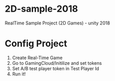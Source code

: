 # 2D-sample-2018
RealTime Sample Project (2D Games) - unity 2018

# Config Project
1. Create Real-Time Game
2. Go to GamingCloud/Initilize and set tokens
3. Set A/B test player token in Test Player Id
4. Run it!

